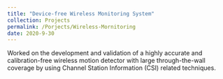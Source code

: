 ```yaml
---
title: "Device-free Wireless Monitoring System"
collection: Projects
permalink: /Porjects/Wireless-Mornitoring
date: 2020-9-30
---
```


Worked on the development and validation of a highly accurate and calibration-free wireless motion detector with
large through-the-wall coverage by using Channel Station Information (CSI) related techniques.
